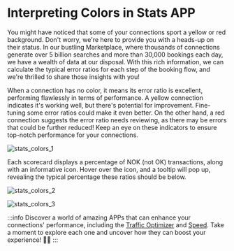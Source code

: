 ﻿---
sidebar_position: 2
---

# Interpreting Colors in Stats APP

You might have noticed that some of your connections sport a yellow or red background. Don't worry, we're here to provide you with a heads-up on their status. In our bustling Marketplace, where thousands of connections generate over 5 billion searches and more than 30,000 bookings each day, we have a wealth of data at our disposal. With this rich information, we can calculate the typical error ratios for each step of the booking flow, and we're thrilled to share those insights with you!

When a connection has no color, it means its error ratio is excellent, performing flawlessly in terms of performance. A yellow connection indicates it's working well, but there's potential for improvement. Fine-tuning some error ratios could make it even better. On the other hand, a red connection suggests the error ratio needs reviewing, as there may be errors that could be further reduced! Keep an eye on these indicators to ensure top-notch performance for your connections.

![stats_colors_1](https://storage.travelgate.com/kbase/stats_colors_1.jpg)


Each scorecard displays a percentage of NOK (not OK) transactions, along with an informative icon. Hover over the icon, and a tooltip will pop up, revealing the typical percentage these ratios should be below.

![stats_colors_2](https://storage.travelgate.com/kbase/stats_colors_2.jpg)

![stats_colors_3](https://storage.travelgate.com/kbase/stats_colors_3.jpg)

:::info
Discover a world of amazing APPs that can enhance your connections' performance, including the [Traffic Optimizer](/kb/apps/smart-traffic-apps/traffic-optimizer/traffic-optimizer-app) and [Speed](/kb/apps/smart-traffic-apps/speed/speed-app). Take a moment to explore each one and uncover how they can boost your experience! 🚀💡
:::